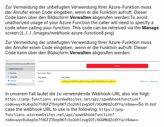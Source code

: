 <span data-ttu-id="0aa3c-p109">Zur Vermeidung der unbefugten Verwendung Ihrer Azure-Funktion muss der Anrufer einen Code eingeben, wenn er die Funktion aufruft. Dieser Code kann über den Bildschirm **Verwalten** abgerufen werden:</span><span class="sxs-lookup"><span data-stu-id="0aa3c-p109">To avoid unathorized usage of your Azure Function the caller will need to specify a code when calling your function. This code can be retreived via the **Manage** screen:</span></span>](../../../images/webhook-azure-function8.png)

Zur Vermeidung der unbefugten Verwendung Ihrer Azure-Funktion muss der Anrufer einen Code eingeben, wenn er die Funktion aufruft. Dieser Code kann über den Bildschirm **Verwalten** abgerufen werden:

![Webhook-URL der Azure-Funktion](../../../images/webhook-azure-function7.png)

<span data-ttu-id="0aa3c-142">In unserem Fall lautet die zu verwendende Webhook-URL also wie folgt: `https://pnp-functions.azurewebsites.net/api/spwebhookfunction?code=wyx9iAxp3o7fdGFZTbnp9Kfc5o2UhlzwgSOT/XGGM6QZcdYYa/o9aw==`</span><span class="sxs-lookup"><span data-stu-id="0aa3c-142">So in our case the webhook URL to use is the following: `https://pnp-functions.azurewebsites.net/api/spwebhookfunction?code=wyx9iAxp3o7fdGFZTbnp9Kfc5o2UhlzwgSOT/XGGM6QZcdYYa/o9aw==`</span></span>



